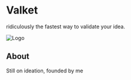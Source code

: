 
# Valket

ridiculously the fastest way to validate your idea.





![Logo](https://i.postimg.cc/cJbCcw5q/Group-1.png)

## About

Still on ideation, founded by me
